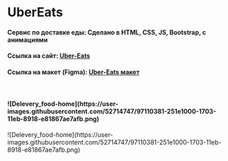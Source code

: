 # UberEats
<h4 align="left">Сервис по доставке еды: Сделано в HTML, CSS, JS, Bootstrap, с анимациями</h4>
<h4 align="left">Cсылка на сайт: <a href="https://tolebijaksybai.github.io/UberEate_project/" target="_blank">Uber-Eats</a></h4>
<h4 align="left">Ссылка на макет (Figma): <a href="https://www.figma.com/file/Wacv2T88LIY5V3wZxLeuVB/Uber-Eats-(Copy)?node-id=0%3A1&viewport=122%2C273%2C0.07281337678432465" target="_blank">Uber-Eats макет</a></h4>

<br/>

<h4 align="left"> ![Delevery_food-home](https://user-images.githubusercontent.com/52714747/97110381-251e1000-1703-11eb-8918-e81867ae7afb.png)</h4>
![Delevery_food-home](https://user-images.githubusercontent.com/52714747/97110381-251e1000-1703-11eb-8918-e81867ae7afb.png)
